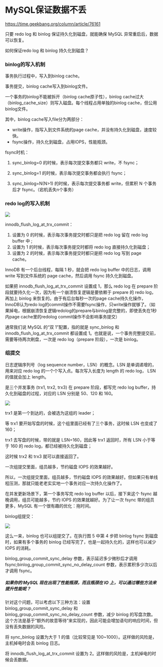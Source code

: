 # MySQL保证数据不丢

https://time.geekbang.org/column/article/76161

只要 redo log 和 binlog 保证持久化到磁盘，就能确保 MySQL 异常重启后，数据可以恢复。

如何保证redo log 和 binlog 持久化到磁盘？

### binlog的写入机制

事务执行过程中，写入到binlog cache。

事务提交，binlog cache写入到binlog文件。

一个事务的binlog不能被拆开（binlog cache原子性），binlog cache过大（binlog_cache_size）则写入磁盘。每个线程占用单独的binlog cache，但公用binlog文件。

其中，binlog cache写入file分为两部分：

- write操作，指写入到文件系统的page cache，并没有持久化到磁盘，速度较快。
- fsync操作，持久化到磁盘，占用IOPS，性能瓶颈。

fsync时机：

1. sync_binlog=0 的时候，表示每次提交事务都只 write，不 fsync；

2. sync_binlog=1 的时候，表示每次提交事务都会执行 fsync；

3. sync_binlog=N(N>1) 的时候，表示每次提交事务都 write，但累积 N 个事务后才 fsync。（宕机丢失n个事务）

### redo log的写入机制

![](img/9d057f61d3962407f413deebc80526d4.png)

innodb_flush_log_at_trx_commit：

1. 设置为 0 的时候，表示每次事务提交时都只是把 redo log 留在 redo log buffer 中 ;
2. 设置为 1 的时候，表示每次事务提交时都将 redo log 直接持久化到磁盘；
3. 设置为 2 的时候，表示每次事务提交时都只是把 redo log 写到 page cache。

InnoDB 有一个后台线程，每隔 1 秒，就会把 redo log buffer 中的日志，调用 write 写到文件系统的 page cache，然后调用 fsync 持久化到磁盘。

如果把 innodb_flush_log_at_trx_commit 设置成 1，那么 redo log 在 prepare 阶段就要持久化一次，因为有一个崩溃恢复逻辑是要依赖于 prepare 的 redo log，再加上 binlog 来恢复的。由于有后台每秒一次的page cache持久化操作，InnoDB认为redo log的commit操作不需要fsync操作，只write操作就够了。（如果掉电，根据崩溃恢复逻辑redolog的prepare与binlog是完整的，即使丢失在1秒内page cache里的redolog commit操作不会影响事务提交）

通常我们说 MySQL 的“双 1”配置，指的就是 sync_binlog 和 innodb_flush_log_at_trx_commit 都设置成 1。也就是说，一个事务完整提交前，需要等待两次刷盘，一次是 redo log（prepare 阶段），一次是 binlog。

### 组提交

日志逻辑序列号（log sequence number，LSN）的概念。LSN 是单调递增的，用来对应 redo log 的一个个写入点。每次写入长度为 length 的 redo log， LSN 的值就会加上 length。

是三个并发事务 (trx1, trx2, trx3) 在 prepare 阶段，都写完 redo log buffer，持久化到磁盘的过程，对应的 LSN 分别是 50、120 和 160。

![](img/933fdc052c6339de2aa3bf3f65b188cc.png)

trx1 是第一个到达的，会被选为这组的 leader；

等 trx1 要开始写盘的时候，这个组里面已经有了三个事务，这时候 LSN 也变成了 160；

trx1 去写盘的时候，带的就是 LSN=160，因此等 trx1 返回时，所有 LSN 小于等于 160 的 redo log，都已经被持久化到磁盘；

这时候 trx2 和 trx3 就可以直接返回了。

一次组提交里面，组员越多，节约磁盘 IOPS 的效果越好。

所以，一次组提交里面，组员越多，节约磁盘 IOPS 的效果越好。但如果只有单线程压测，那就只能老老实实地一个事务对应一次持久化操作了。

在并发更新场景下，第一个事务写完 redo log buffer 以后，接下来这个 fsync 越晚调用，组员可能越多，节约 IOPS 的效果就越好。为了让一次 fsync 带的组员更多，MySQL 有一个很有趣的优化：拖时间。

binlog组提交：

![](img/5ae7d074c34bc5bd55c82781de670c28.png)

这么一来，binlog 也可以组提交了。在执行图 5 中第 4 步把 binlog fsync 到磁盘时，如果有多个事务的 binlog 已经写完了，也是一起持久化的，这样也可以减少 IOPS 的消耗。

binlog_group_commit_sync_delay 参数，表示延迟多少微秒后才调用 fsync;binlog_group_commit_sync_no_delay_count 参数，表示累积多少次以后才调用 fsync。



##### 如果你的 MySQL 现在出现了性能瓶颈，而且瓶颈在 IO 上，可以通过哪些方法来提升性能呢？

针对这个问题，可以考虑以下三种方法：设置 binlog_group_commit_sync_delay 和 binlog_group_commit_sync_no_delay_count 参数，减少 binlog 的写盘次数。这个方法是基于“额外的故意等待”来实现的，因此可能会增加语句的响应时间，但没有丢失数据的风险。

将 sync_binlog 设置为大于 1 的值（比较常见是 100~1000）。这样做的风险是，主机掉电时会丢 binlog 日志。

将 innodb_flush_log_at_trx_commit 设置为 2。这样做的风险是，主机掉电的时候会丢数据。

